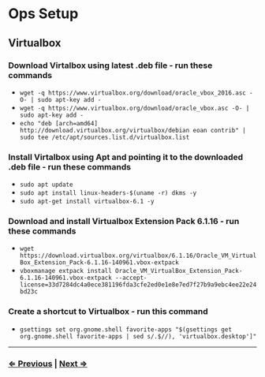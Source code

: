 # Ops Setup

## Virtualbox

### Download Virtalbox using latest .deb file - run these commands

  - ```wget -q https://www.virtualbox.org/download/oracle_vbox_2016.asc -O- | sudo apt-key add -```
  - ```wget -q https://www.virtualbox.org/download/oracle_vbox.asc -O- | sudo apt-key add -```
  - ```echo "deb [arch=amd64] http://download.virtualbox.org/virtualbox/debian eoan contrib" | sudo tee /etc/apt/sources.list.d/virtualbox.list```

### Install Virtalbox using Apt and pointing it to the downloaded .deb file - run these commands

  - ```sudo apt update```
  - ```sudo apt install linux-headers-$(uname -r) dkms -y```
  - ```sudo apt-get install virtualbox-6.1 -y```

### Download and install Virtualbox Extension Pack 6.1.16 - run these commands

  - ```wget https://download.virtualbox.org/virtualbox/6.1.16/Oracle_VM_VirtualBox_Extension_Pack-6.1.16-140961.vbox-extpack```
  - ```vboxmanage extpack install Oracle_VM_VirtualBox_Extension_Pack-6.1.16-140961.vbox-extpack --accept-license=33d7284dc4a0ece381196fda3cfe2ed0e1e8e7ed7f27b9a9ebc4ee22e24bd23c```

### Create a shortcut to Virtualbox  - run this command

  - ```gsettings set org.gnome.shell favorite-apps "$(gsettings get org.gnome.shell favorite-apps | sed s/.$//), 'virtualbox.desktop']"```

---

### [⇐ Previous](./4-git.md) | [Next ⇒](./6-display.md)
